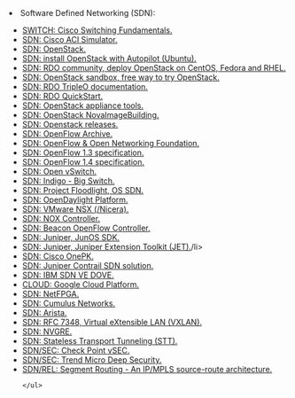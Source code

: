 <html>
<body>
<li>Software Defined Networking (SDN):</li>
	<ul>
		<li><a href="https://supportforums.cisco.com/sites/default/files/legacy/6/0/1/93106-Cisco%20Switching%20Fundamentals.pdf">SWITCH: Cisco Switching Fundamentals.</a></li>
		<li><a href="http://www.cisco.com/c/en/us/products/cloud-systems-management/application-centric-infrastructure-simulator/index.html">SDN: Cisco ACI Simulator.</a></li>
		<li><a href="https://www.openstack.org">SDN: OpenStack.</a></li>
		<li><a href="https://www.ubuntu.com/download/cloud/autopilot">SDN: install OpenStack with Autopilot (Ubuntu).</a></li>
		<li><a href="https://www.rdoproject.org/">SDN: RDO community, deploy OpenStack on CentOS, Fedora and RHEL.</a></li>
		<li><a href="http://trystack.org/">SDN: OpenStack sandbox, free way to try OpenStack.</a></li>
		<li><a href="https://docs.openstack.org/developer/tripleo-docs/">SDN: RDO TripleO documentation.</a></li>
		<li><a href="https://github.com/openstack/tripleo-quickstart/">SDN: RDO QuickStart.</a></li>
		<li><a href="https://fedoraproject.org/wiki/Features/ApplianceTools">SDN: OpenStack appliance tools.</a></li>
		<li><a href="https://wiki.openstack.org/wiki/NovaImageBuilding">SDN: OpenStack NovaImageBuilding.</a></li>
		<li><a href="https://releases.openstack.org/">SDN: Openstack releases.</a></li>
		<li><a href="http://archive.openflow.org/">SDN: OpenFlow Archive.</a></li>
		<li><a href="https://www.opennetworking.org/">SDN: OpenFlow & Open Networking Foundation.</a></li>
		<li><a href="https://www.opennetworking.org/images/stories/downloads/sdn-resources/onf-specifications/openflow/openflow-spec-v1.3.0.pdf">SDN: OpenFlow 1.3 specification.</a></li>
		<li><a href="https://www.opennetworking.org/images/stories/downloads/sdn-resources/onf-specifications/openflow/openflow-spec-v1.4.0.pdf">SDN: OpenFlow 1.4 specification.</a></li>
		<li><a href="http://openvswitch.org/">SDN: Open vSwitch.</a></li>
		<li><a href="http://www.projectfloodlight.org/indigo/">SDN: Indigo - Big Switch.</a></li>
		<li><a href="http://www.projectfloodlight.org/">SDN: Project Floodlight, OS SDN.</a></li>
		<li><a href="https://www.opendaylight.org/">SDN: OpenDaylight Platform.</a></li>
		<li><a href="http://www.vmware.com/products/nsx.html">SDN: VMware NSX (/Nicera).</a></li>
		<li><a href="https://github.com/noxrepo/nox">SDN: NOX Controller.</a></li>
		<li><a href="https://openflow.stanford.edu/display/Beacon/Home">SDN: Beacon OpenFlow Controller.</a></li>
		<li><a href="https://www.juniper.net/techpubs/en_US/release-independent/junos-sdk/">SDN: Juniper, JunOS SDK.</a></li>
		<li><a href="http://www.juniper.net/techpubs/en_US/release-independent/jet/information-products/pathway-pages/index.html">SDN: Juniper, Juniper Extension Toolkit (JET).</a>/li>
		<li><a href="https://developer.cisco.com/site/onepk/">SDN: Cisco OnePK.</a></li>
		<li><a href="http://www.juniper.net/us/en/products-services/sdn/contrail/">SDN: Juniper Contrail SDN solution.</a></li>
		<li><a href="https://www.ibm.com/us-en/marketplace/software-defined-networking">SDN: IBM SDN VE DOVE.</a></li>
		<li><a href="https://cloud.google.com/">CLOUD: Google Cloud Platform.</a></li>
		<li><a href="http://netfpga.org/site/#/">SDN: NetFPGA.</a></li>
		<li><a href="https://cumulusnetworks.com/">SDN: Cumulus Networks.</a></li>
		<li><a href="https://www.arista.com/en/">SDN: Arista.</a></li>
		<li><a href="https://tools.ietf.org/html/rfc7348">SDN: RFC 7348, Virtual eXtensible LAN (VXLAN).</a></li>
		<li><a href="http://msdn.microsoft.com/en-us/library/windows/hardware/dn144775%28v=vs.85%29.aspx">SDN: NVGRE.</a></li>
		<li><a href="http://www.ietf.org/proceedings/83/slides/slides-83-l2vpn-5.pdf">SDN: Stateless Transport Tunneling (STT).</a></li>
		<li><a href="https://www.checkpoint.com/products/vsec-virtual-edition/">SDN/SEC: Check Point vSEC.</a></li>
		<li><a href="https://www.trendmicro.com/en_ca/business/products/hybrid-cloud/deep-security-data-center.html">SDN/SEC: Trend Micro Deep Security.</a></li>
		<li><a href="http://www.segment-routing.net/">SDN/REL: Segment Routing - An IP/MPLS source-route architecture.</a></li>

	</ul>
  </body>
  </html>
